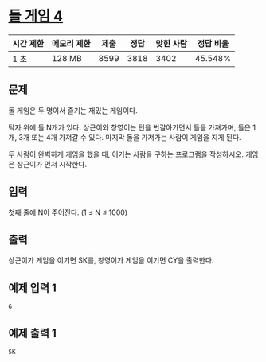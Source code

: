 # [돌 게임 4](https://www.acmicpc.net/problem/9658)

| 시간 제한 | 메모리 제한 | 제출 | 정답 | 맞힌 사람 | 정답 비율 |
| --- | --- | --- | --- | --- | --- |
| 1 초 | 128 MB | 8599 | 3818 | 3402 | 45.548% |

## 문제

돌 게임은 두 명이서 즐기는 재밌는 게임이다.

탁자 위에 돌 N개가 있다. 상근이와 창영이는 턴을 번갈아가면서 돌을 가져가며, 돌은 1개, 3개 또는 4개 가져갈 수 있다. 마지막 돌을 가져가는 사람이 게임을 지게 된다.

두 사람이 완벽하게 게임을 했을 때, 이기는 사람을 구하는 프로그램을 작성하시오. 게임은 상근이가 먼저 시작한다.

## 입력

첫째 줄에 N이 주어진다. (1 ≤ N ≤ 1000)

## 출력

상근이가 게임을 이기면 SK를, 창영이가 게임을 이기면 CY을 출력한다.

## 예제 입력 1

```
6

```

## 예제 출력 1

```
SK
```
